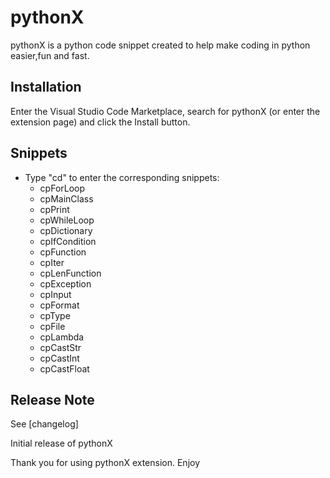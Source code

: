 # pythonX

pythonX is a python code snippet created to help make coding in python easier,fun and fast.

## Installation
Enter the Visual Studio Code Marketplace, search for pythonX (or enter the extension page) and click the Install button.

## Snippets
* Type "cd" to enter the corresponding snippets:
    * cpForLoop
    * cpMainClass
    * cpPrint
    * cpWhileLoop
    * cpDictionary
    * cpIfCondition
    * cpFunction
    * cpIter
    * cpLenFunction
    * cpException
    * cpInput
    * cpFormat
    * cpType
    * cpFile
    * cpLambda
    * cpCastStr
    * cpCastInt
    * cpCastFloat

## Release Note
See [changelog]

Initial release of pythonX

Thank you for using pythonX extension.
Enjoy